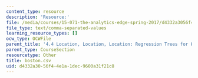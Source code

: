 ```yaml
---
content_type: resource
description: 'Resource:'
file: /media/courses/15-071-the-analytics-edge-spring-2017/d4332a3056f44e1a1dec9600a31f21c8_boston.csv
file_type: text/comma-separated-values
learning_resource_types: []
ocw_type: OCWFile
parent_title: '4.4 Location, Location, Location: Regression Trees for Housing Data  (Recitation)'
parent_type: CourseSection
resourcetype: Other
title: boston.csv
uid: d4332a30-56f4-4e1a-1dec-9600a31f21c8
---
```

